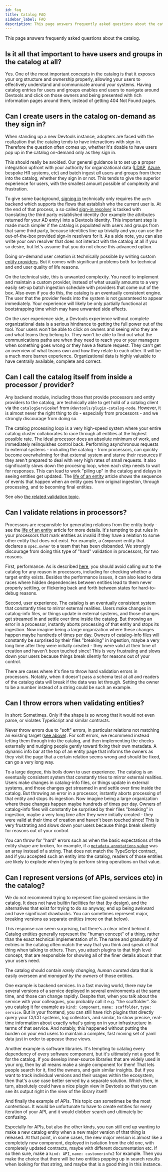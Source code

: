 ```yaml
---
id: faq
title: Catalog FAQ
sidebar_label: FAQ
description: This page answers frequently asked questions about the catalog
---
```


This page answers frequently asked questions about the catalog.

## Is it all that important to have users and groups in the catalog at all?

Yes. One of the most important concepts in the catalog is that it exposes your org structure and ownership properly, allowing your users to effectively understand and communicate around your systems. Having catalog entries for users and groups enables end users to navigate around Devtools and click on those owners and being presented with rich information pages around them, instead of getting 404 Not Found pages.

## Can I create users in the catalog on-demand as they sign in?

When standing up a new Devtools instance, adopters are faced with the realization that the catalog tends to have interactions with sign-in. Therefore the question often comes up, whether it's doable to have users pop up in the catalog on-demand only as they sign in.

This should really be avoided. Our general guidance is to set up a proper integration upfront with your authority for organizational data ([LDAP](../../integrations/ldap/org.md), [Azure](../../integrations/azure/org.md), bespoke HR systems, etc) and batch ingest _all_ users and groups from there into the catalog, whether they sign in or not. This tends to give the superior experience for users, with the smallest amount possible of complexity and frustration.

To give some background, [signing in](../../auth/index.md) technically only requires the `auth` backend which supports the flows that establish who the current user is. At the end of that process, a so called [sign-in resolver](../../auth/identity-resolver.md) is tasked with translating the third party established identity (for example the attributes returned for your AD entry) into a Devtools identity. This important step is made much simpler if the catalog is populated with users and groups from that same third party, because identities line up trivially and you can use the out-of-the-box provided sign-in resolvers for it. As a side note, you can also write your own resolver that does not interact with the catalog at all if you so desire, but let's assume that you do not chose this advanced option.

Doing on-demand user creation _is_ technically possible by writing custom [entity providers](./external-integrations.md). But it comes with significant problems both for technical and end user quality of life reasons.

On the technical side, this is unwanted complexity. You need to implement and maintain a custom provider, instead of what usually amounts to a very easily set-up batch ingestion schedule with providers that come out of the box. Also even if you do this, the catalog is an eventually consistent engine. The user that the provider feeds into the system is not guaranteed to appear immediately. Your experience will likely be only partially functional at bootstrapping time which may have unwanted side effects.

On the user experience side, a Devtools experience without complete organizational data is a serious hindrance to getting the full power out of the tool. Your users won't be able to click on owners and seeing who they are and what teams they belong to. They won't be able to find out what the communications paths are when they need to reach you or your managers when something goes wrong or they have a feature request. They can't get an overview of what teams own and how they relate to each other. It will be a much more barren experience. Organizational data is highly valuable to have centrally available, complete and correct.

## Can I call the catalog itself from inside a processor / provider?

Any backend module, including those that provide processors and entity providers to the catalog, are technically able to get hold of a catalog client via the `catalogServiceRef` from `@devtools/plugin-catalog-node`. However, it is almost never the right thing to do - especially from processors - and we strongly discourage from doing so.

The catalog processing loop is a very high-speed system where your entire catalog cluster collaborates to race through all entities at the highest possible rate. The ideal processor does an absolute minimum of work, and immediately relinquishes control back. Performing asynchronous requests to external systems - including the catalog - from processors, can quickly become overwhelming for that external system and starve their resources if they aren't prepared to deal with very high rates of small requests. It also significantly slows down the procesing loop, when each step needs to wait for responses. This can lead to work "piling up" in the catalog and delays in seeing entities get updated. The [life of an entity](./life-of-an-entity.md) article shows the sequence of events that happen when an entity goes from original ingestion, through processing, and to becoming final entities.

See also [the related validation topic](#can-i-validate-relations-in-processors).

## Can I validate relations in processors?

Processors are responsible for generating relations from the entity body - see the [life of an entity](./life-of-an-entity.md) article for more details. It's tempting to put rules in your processors that mark entities as invalid if they have a relation to some other entity that does not exist. For example, a `Component` entity that declares a `spec.owner` to a team that has been disbanded. We strongly discourage from doing this type of "hard" validation in processors, for two reasons.

First, performance. As is described [here](#can-i-call-the-catalog-itself-from-inside-a-processor--provider), you should avoid calling out to the catalog for any reason in processors, including for checking whether a target entity exists. Besides the performance issues, it can also lead to data races where hidden dependencies between entities lead to them never properly settling, or flickering back and forth between states for hard-to-debug reasons.

Second, user experience. The catalog is an eventually consistent system that constantly tries to mirror external realities. Users make changes in catalog-info files, or things update in external systems, and those changes get streamed in and settle over time inside the catalog. But throwing an error in a processor, instantly aborts processing of that entity and stops its ingestion. Now imagine being a large organization where these changes happen maybe hundreds of times per day. Owners of catalog-info files will constantly be surprised by their files "breaking" in ingestion, maybe a very long time after they were initially created - they were valid at their time of creation and haven't been touched since! This is very frustrating and slows down your users because things break silently for reasons out of your control.

There are cases where it's fine to throw hard validation errors in processors. Notably, when it doesn't pass a schema test at all and readers of the catalog data will break if the data was let through. Setting the owner to be a number instead of a string could be such an example.

## Can I throw errors when validating entities?

In short: Sometimes. Only if the shape is so wrong that it would not even parse, or violates TypeScript and similar contracts.

Never throw errors due to "soft" errors, in particular relations not matching an existing target ([see above](#can-i-validate-relations-in-processors)). For soft errors, we recommend instead letting them through into the catalog, and then implementing the checks externally and nudging people gently toward fixing their own metadata. A dynamic info bar at the top of an entity page that informs the owners as they visit the page that a certain relation seems wrong and should be fixed, can go a very long way.

To a large degree, this boils down to user experience. The catalog is an eventually consistent system that constantly tries to mirror external realities. Users make changes in catalog-info files, or things update in external systems, and those changes get streamed in and settle over time inside the catalog. But throwing an error in a processor, instantly aborts processing of that entity and stops its ingestion. Now imagine being a large organization where these changes happen maybe hundreds of times per day. Owners of catalog-info files will constantly be surprised by their files "breaking" in ingestion, maybe a very long time after they were initially created - they were valid at their time of creation and haven't been touched since! This is very frustrating and slows down your users because things break silently for reasons out of your control.

You can throw for "hard" errors such as when the basic expectations of the entity shape are broken, for example, if a [`metadata.annotations` value](./descriptor-format.md#annotations-optional) was an array instead of a string. That does not match the TypeScript contract, and if you accepted such an entity into the catalog, readers of those entities are likely to explode when trying to perform string operations on that value.

## Can I represent versions (of APIs, services etc) in the catalog?

We do not recommend trying to represent fine grained versions in the catalog. It does not have builtin facilities for that (by design), and the alternatives that exist for trying to do so anyway, end up being awkward and have significant drawbacks. You can sometimes represent major, breaking versions as separate entities (more on that below).

This response can seem surprising, but there's a clear intent behind it. Catalog entities generally represent the "human concept" of a thing, rather than the exact technical implementation of it. The name and granularity of entries in the catalog often match the way that you think and speak of that thing when talking to others. Then, you attach plugins to that high level concept, that are responsible for showing all of the finer details about it that your users need.

The catalog should contain _rarely changing_, _human curated_ data that is easily overseen and _managed by the owners_ of those entities.

One example is backend services. In a fast moving world, there may be several versions of a service deployed in several environments at the same time, and those can change rapidly. Despite that, when you talk about the service with your colleagues, you probably call it e.g. "the scaffolder". So you catalog it for example as `kind: Component`, `name: scaffolder`, `type: service`. But in your frontend, you can still have rich plugins that directly query your CI/CD systems, log collectors, and similar, to show precise, real-time information about exactly what's going on in your infrastructure in terms of that service. And notably, this happened without putting the burden on your end users to maintain a complex, fast moving set of yaml data just in order to appease those views.

Another example is software libraries. It's tempting to catalog every dependency of every software component, but it's ultimately not a good fit for the catalog. If you develop inner-source libraries that are widely used in your org, then by all means make a single component for them! That lets people search for it, find the owners, and gain similar insights. But if you want to track individual versions and their usages within the ecosystem, then that's a use case better served by a separate solution. Which then, in turn, absolutely could have a nice plugin view in Devtools so that you can see its output right in the view of the library itself!

And finally the example of APIs. This topic can sometimes be the most contentious. It would be unfortunate to have to create entities for every iteration of your API, and it would clobber search and ultimately be confusing.

Especially for APIs, but also the other kinds, you can still end up wanting to make a new catalog entity when a new major version of that thing is released. At that point, in some cases, the new major version is almost like a completely new component, deployed in isolation from the old one, with completely updated contracts, maybe with different documentation etc. If so then sure, make a `kind: API`, `name: customerinfo2` for example. Then you make the choice that there will be two entities popping up in search results when looking for that string, and maybe that is a good thing in this instance.
